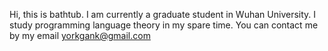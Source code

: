 Hi, this is bathtub.
I am currently a graduate student in Wuhan University. I study programming language theory in my spare time.
You can contact me by my email yorkgank@gmail.com

<!---
bathtub-01/bathtub-01 is a ✨ special ✨ repository because its `README.md` (this file) appears on your GitHub profile.
You can click the Preview link to take a look at your changes.
--->
